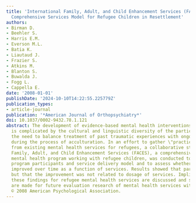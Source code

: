 ```yaml
---
title: 'International Family, Adult, and Child Enhancement Services (FACES): A Community-Based
  Comprehensive Services Model for Refugee Children in Resettlement'
authors:
- Birman D.
- Beehler S.
- Harris E.M.
- Everson M.L.
- Batia K.
- Liautaud J.
- Frazier S.
- Atkins M.
- Blanton S.
- Buwalda J.
- Fogg L.
- Cappella E.
date: '2008-01-01'
publishDate: '2024-10-10T14:22:55.225779Z'
publication_types:
- article-journal
publication: '*American Journal of Orthopsychiatry*'
doi: 10.1037/0002-9432.78.1.121
abstract: The development of evidence-based mental health interventions for refugees
  is complicated by the cultural and linguistic diversity of the participants, and
  the need to balance treatment of past traumatic experiences with ongoing support
  during the process of acculturation. In an effort to gather \"practice-based evidence\"
  from existing mental health services for refugees, a collaborative study of International
  Family, Adult, and Child Enhancement Services (FACES), a comprehensive, community-based
  mental health program working with refugee children, was conducted to describe the
  program participants and service delivery model and to assess whether participants
  improved over time as a function of services. Results showed that participants improved,
  but that the improvement was not related to dosage of services. Implications of
  these findings for refugee mental health services are discussed and suggestions
  are made for future evaluation research of mental health services with refugees.
  © 2008 American Psychological Association.
---
```

